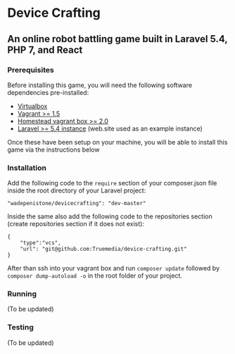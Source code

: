 # Device Crafting
## An online robot battling game built in Laravel 5.4, PHP 7, and React


### Prerequisites
Before installing this game, you will need the following software dependencies pre-installed:

- [Virtualbox](https://www.virtualbox.org/wiki/Downloads)
- [Vagrant >= 1.5](https://www.vagrantup.com/downloads.html)
- [Homestead vagrant box >= 2.0](https://laravel.com/docs/5.4/homestead)
- [Laravel >= 5.4 instance](https://laravel.com/docs/5.4/installation) (web.site used as an example instance)

Once these have been setup on your machine, you will be able to install this game via the instructions below

### Installation
Add the following code to the `require` section of your composer.json file inside the root directory of your Laravel project:

    "wadepenistone/devicecrafting": "dev-master"
    
Inside the same also add the following code to the repositories section (create repositories section if it does not exist):

    {
        "type":"vcs",
        "url": "git@github.com:Truemedia/device-crafting.git"
    }
    
After than ssh into your vagrant box and run `composer update` followed by `composer dump-autoload -o` in the root folder of your project.

### Running
(To be updated)

### Testing
(To be updated)


